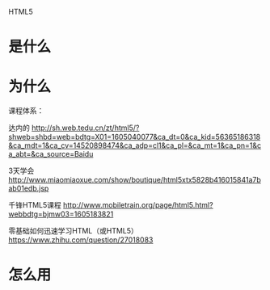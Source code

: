 HTML5

# 是什么



# 为什么



课程体系：

达内的
http://sh.web.tedu.cn/zt/html5/?shweb=shbd=web=bdtg=X01=1605040077&ca_dt=0&ca_kid=56365186318&ca_mdt=1&ca_cv=14520898474&ca_adp=cl1&ca_pl=&ca_mt=1&ca_pn=1&ca_abt=&ca_source=Baidu


3天学会
http://www.miaomiaoxue.com/show/boutique/html5xtx5828b416015841a7bab01edb.jsp

千锋HTML5课程
http://www.mobiletrain.org/page/html5.html?webbdtg=bjmw03=1605183821

零基础如何迅速学习HTML（或HTML5）
https://www.zhihu.com/question/27018083


# 怎么用
